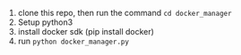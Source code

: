 1. clone this repo, then run the command `cd docker_manager`
2. Setup python3
3. install docker sdk (pip install docker)
4. run `python docker_manager.py`
